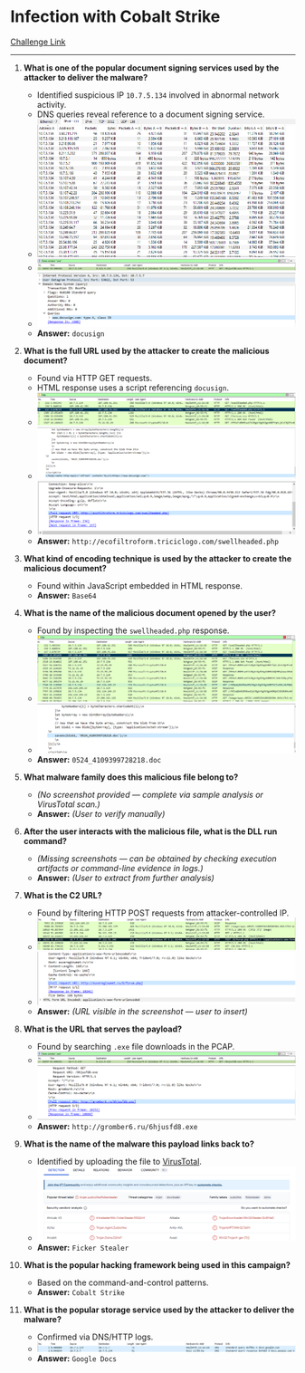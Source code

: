 # Infection with Cobalt Strike

[Challenge Link](https://app.letsdefend.io/challenge/infection-cobalt-strike)

---

1. **What is one of the popular document signing services used by the attacker to deliver the malware?**  
   - Identified suspicious IP `10.7.5.134` involved in abnormal network activity.  
   - DNS queries reveal reference to a document signing service.
   - ![Conversations](./img/Infection-with-Cobalt-Strike-1-1.png)  
   - ![Executable Request](./img/Infection-with-Cobalt-Strike-1-2.png)  
   - ![DNS Query](./img/Infection-with-Cobalt-Strike-1-3.png)  
   - **Answer:** `docusign`

2. **What is the full URL used by the attacker to create the malicious document?**  
   - Found via HTTP GET requests.
   - HTML response uses a script referencing `docusign`.
   - ![HTTP GET](./img/Infection-with-Cobalt-Strike-2-1.png)  
   - ![Script Content](./img/Infection-with-Cobalt-Strike-2-2.png)  
   - ![Full URL](./img/Infection-with-Cobalt-Strike-2-3.png)  
   - **Answer:** `http://ecofiltroform.triciclogo.com/swellheaded.php`

3. **What kind of encoding technique is used by the attacker to create the malicious document?**  
   - Found within JavaScript embedded in HTML response.  
   - **Answer:** `Base64`

4. **What is the name of the malicious document opened by the user?**  
   - Found by inspecting the `swellheaded.php` response.
   - ![Document Name](./img/Infection-with-Cobalt-Strike-4-1.png)  
   - ![Document Content](./img/Infection-with-Cobalt-Strike-4-2.png)  
   - **Answer:** `0524_4109399728218.doc`

5. **What malware family does this malicious file belong to?**  
   - *(No screenshot provided — complete via sample analysis or VirusTotal scan.)*  
   - **Answer:** *(User to verify manually)*

6. **After the user interacts with the malicious file, what is the DLL run command?**  
   - *(Missing screenshots — can be obtained by checking execution artifacts or command-line evidence in logs.)*  
   - **Answer:** *(User to extract from further analysis)*

7. **What is the C2 URL?**  
   - Found by filtering HTTP POST requests from attacker-controlled IP.  
   - ![C2 Traffic](./img/Infection-with-Cobalt-Strike-7-1.png)  
   - ![C2 Destination](./img/Infection-with-Cobalt-Strike-7-2.png)  
   - **Answer:** *(URL visible in the screenshot — user to insert)*

8. **What is the URL that serves the payload?**  
   - Found by searching `.exe` file downloads in the PCAP.
   - ![Payload Request](./img/Infection-with-Cobalt-Strike-8-1.png)  
   - ![Payload Response](./img/Infection-with-Cobalt-Strike-8-2.png)  
   - **Answer:** `http://gromber6.ru/6hjusfd8.exe`

9. **What is the name of the malware this payload links back to?**  
   - Identified by uploading the file to [VirusTotal](https://www.virustotal.com/gui/home/upload).  
   - ![VirusTotal Result](./img/Infection-with-Cobalt-Strike-9-1.png)  
   - **Answer:** `Ficker Stealer`

10. **What is the popular hacking framework being used in this campaign?**  
    - Based on the command-and-control patterns.  
    - **Answer:** `Cobalt Strike`

11. **What is the popular storage service used by the attacker to deliver the malware?**  
    - Confirmed via DNS/HTTP logs.
    - ![Google Docs Usage](./img/Infection-with-Cobalt-Strike-11-1.png)  
    - **Answer:** `Google Docs`